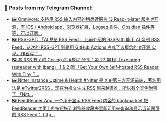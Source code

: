 ### 📰 Posts from my [Telegram Channel](https://t.me/s/aboutrss):
<!-- BLOG-POST-LIST:START -->
- [🖼 Omnivore: 支持用 RSS 输入内容的稍后读服务 该 Read-it-later 服务 #开源，有 iOS / Android app、浏览器扩展、Logseq 插件、Obsidian 插件等等，可以订阅...](https://t.me/aboutrss/1368)
- [🖼 RSS-GPT: 「AI 总结 RSS Feed」 此前介绍的 RSSPath 能用 AI 烧制 RSS Feed，这次的 RSS-GPT 则是用 GitHub Actions 完成了该概念的 #开源 实现。作者写了...](https://t.me/aboutrss/1367)
- [🖼 与 RSS 有关的 Coding 向 #教程 分享：第 27 期 1️⃣「exploring rssreader with jbang」 1 &amp; 2 2️⃣「Get Your Own Self-hosted RSS Reader With Tiny T...](https://t.me/aboutrss/1366)
- [🖼 Nitter Instance Uptime &amp; Health #Nitter 是 X 的第三方开源前端，著名用法是 #Twitter2RSS 。现在为推文生成 RSS 越来越艰难，所以有个实例附带了 「Nitt...](https://t.me/aboutrss/1365)
- [🖼 FeedReader App: 一个用于显示 RSS Feed 内容的 bookmarklet 把 FeedReader 主页上的按钮拖到浏览器收藏夹里即可用来查询和显示当前网页的 RSS Feed： http...](https://t.me/aboutrss/1364)
<!-- BLOG-POST-LIST:END -->

<!--
**AboutRSS/AboutRSS** is a ✨ _special_ ✨ repository because its `README.md` (this file) appears on your GitHub profile.

Here are some ideas to get you started:

- 🔭 I’m currently working on ...
- 🌱 I’m currently learning ...
- 👯 I’m looking to collaborate on ...
- 🤔 I’m looking for help with ...
- 💬 Ask me about ...
- 📫 How to reach me: ...
- 😄 Pronouns: ...
- ⚡ Fun fact: ...
-->
